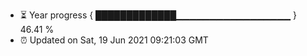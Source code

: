 - ⏳ Year progress { █████████████▁▁▁▁▁▁▁▁▁▁▁▁▁▁▁▁▁ } 46.41 %
- ⏰ Updated on Sat, 19 Jun 2021 09:21:03 GMT

